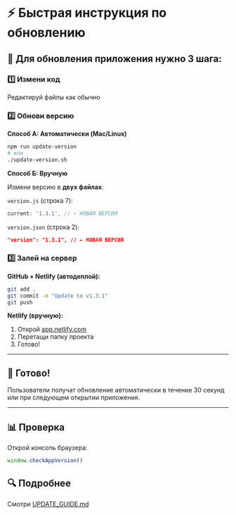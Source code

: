 # ⚡ Быстрая инструкция по обновлению

## 🎯 Для обновления приложения нужно 3 шага:

### 1️⃣ Измени код
Редактируй файлы как обычно

### 2️⃣ Обнови версию

**Способ А: Автоматически (Mac/Linux)**
```bash
npm run update-version
# или
./update-version.sh
```

**Способ Б: Вручную**

Измени версию в **двух файлах**:

`version.js` (строка 7):
```javascript
current: '1.3.1', // ← НОВАЯ ВЕРСИЯ
```

`version.json` (строка 2):
```json
"version": "1.3.1", // ← НОВАЯ ВЕРСИЯ
```

### 3️⃣ Залей на сервер

**GitHub + Netlify (автодеплой):**
```bash
git add .
git commit -m "Update to v1.3.1"
git push
```

**Netlify (вручную):**
1. Открой [app.netlify.com](https://app.netlify.com)
2. Перетащи папку проекта
3. Готово!

---

## 🎉 Готово!
Пользователи получат обновление автоматически в течение 30 секунд или при следующем открытии приложения.

---

## 📊 Проверка
Открой консоль браузера:
```javascript
window.checkAppVersion()
```

## 🔍 Подробнее
Смотри [UPDATE_GUIDE.md](./UPDATE_GUIDE.md)
